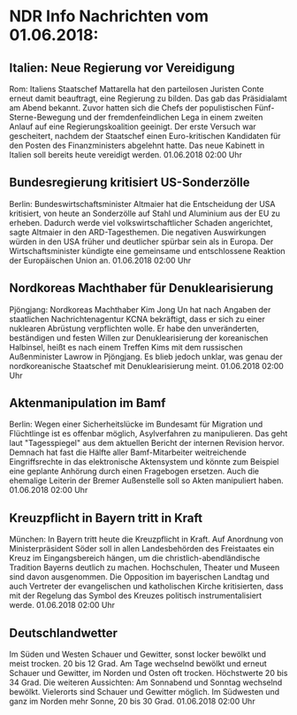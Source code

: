 # NDR Info Nachrichten vom 01.06.2018:


## Italien: Neue Regierung vor Vereidigung
Rom: Italiens Staatschef Mattarella hat den parteilosen Juristen Conte erneut damit beauftragt, eine Regierung zu bilden. Das gab das Präsidialamt am Abend bekannt. Zuvor hatten sich die Chefs der populistischen Fünf-Sterne-Bewegung und der fremdenfeindlichen Lega in einem zweiten Anlauf auf eine Regierungskoalition geeinigt. Der erste Versuch war gescheitert, nachdem der Staatschef einen Euro-kritischen Kandidaten für den Posten des Finanzministers abgelehnt hatte. Das neue Kabinett in Italien soll bereits heute vereidigt werden. 01.06.2018 02:00 Uhr 

## Bundesregierung kritisiert US-Sonderzölle
Berlin: Bundeswirtschaftsminister Altmaier hat die Entscheidung der USA kritisiert, von heute an Sonderzölle auf Stahl und Aluminium aus der EU zu erheben. Dadurch werde viel volkswirtschaftlicher Schaden angerichtet, sagte Altmaier in den ARD-Tagesthemen. Die negativen Auswirkungen würden in den USA früher und deutlicher spürbar sein als in Europa. Der Wirtschaftsminister kündigte eine gemeinsame und entschlossene Reaktion der Europäischen Union an. 01.06.2018 02:00 Uhr 

## Nordkoreas Machthaber für Denuklearisierung
Pjöngjang: Nordkoreas Machthaber Kim Jong Un hat nach Angaben der staatlichen Nachrichtenagentur KCNA bekräftigt, dass er sich zu einer nuklearen Abrüstung verpflichten wolle. Er habe den unveränderten, beständigen und festen Willen zur Denuklearisierung der koreanischen Halbinsel, heißt es nach einem Treffen Kims mit dem russischen Außenminister Lawrow in Pjöngjang. Es blieb jedoch unklar, was genau der nordkoreanische Staatschef mit Denuklearisierung meint. 01.06.2018 02:00 Uhr 

## Aktenmanipulation im Bamf
Berlin: Wegen einer Sicherheitslücke im Bundesamt für Migration und Flüchtlinge ist es offenbar möglich, Asylverfahren zu manipulieren. Das geht laut "Tagesspiegel" aus dem aktuellen Bericht der internen Revision hervor. Demnach hat fast die Hälfte aller Bamf-Mitarbeiter weitreichende Eingriffsrechte in das elektronische Aktensystem und könnte zum Beispiel eine geplante Anhörung durch einen Fragebogen ersetzen. Auch die ehemalige Leiterin der Bremer Außenstelle soll so Akten manipuliert haben. 01.06.2018 02:00 Uhr 

## Kreuzpflicht in Bayern tritt in Kraft
München: In Bayern tritt heute die Kreuzpflicht in Kraft. Auf Anordnung von Ministerpräsident Söder soll in allen Landesbehörden des Freistaates ein Kreuz im Eingangsbereich hängen, um die christlich-abendländische Tradition Bayerns deutlich zu machen. Hochschulen, Theater und Museen sind davon ausgenommen. Die Opposition im bayerischen Landtag und auch Vertreter der evangelischen und katholischen Kirche kritisierten, dass mit der Regelung das Symbol des Kreuzes politisch instrumentalisiert werde. 01.06.2018 02:00 Uhr 

## Deutschlandwetter
Im Süden und Westen Schauer und Gewitter, sonst locker bewölkt und meist trocken. 20 bis 12 Grad. Am Tage wechselnd bewölkt und erneut Schauer und Gewitter, im Norden und Osten oft trocken. Höchstwerte 20 bis 34 Grad. Die weiteren Aussichten: Am Sonnabend und Sonntag wechselnd bewölkt. Vielerorts sind Schauer und Gewitter möglich. Im Südwesten und ganz im Norden mehr Sonne, 20 bis 30 Grad. 01.06.2018 02:00 Uhr 
